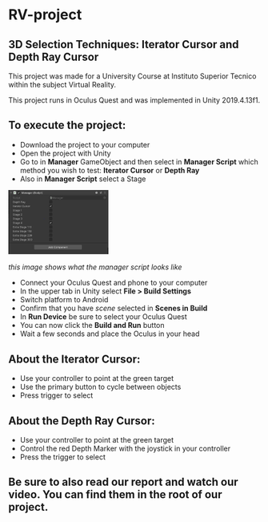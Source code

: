 # RV-project
## 3D Selection Techniques: Iterator Cursor and Depth Ray Cursor

This project was made for a University Course at Instituto Superior Tecnico within the subject Virtual Reality.

This project runs in Oculus Quest and was implemented in Unity 2019.4.13f1.

## To execute the project:
  - Download the project to your computer
  - Open the project with Unity
  - Go to in **Manager** GameObject and then select in **Manager Script** which method you wish to test: **Iterator Cursor** or **Depth Ray**
  - Also in **Manager Script** select a Stage
  
  <img src="https://github.com/inesmargarida/RV-project/blob/main/MarkdownImages/ManagerImage.PNG" alt="Manager Image" width="200"/>
  
  *this image shows what the manager script looks like*
  
  - Connect your Oculus Quest and phone to your computer
  - In the upper tab in Unity select **File > Build Settings**
  - Switch platform to Android
  - Confirm that you have *scene* selected in **Scenes in Build**
  - In **Run Device** be sure to select your Oculus Quest
  - You can now click the **Build and Run** button
  - Wait a few seconds and place the Oculus in your head

## About the Iterator Cursor:
  - Use your controller to point at the green target
  - Use the primary button to cycle between objects
  - Press trigger to select

## About the Depth Ray Cursor:
  - Use your controller to point at the green target
  - Control the red Depth Marker with the joystick in your controller
  - Press the trigger to select

## Be sure to also read our report and watch our video. You can find them in the root of our project.

